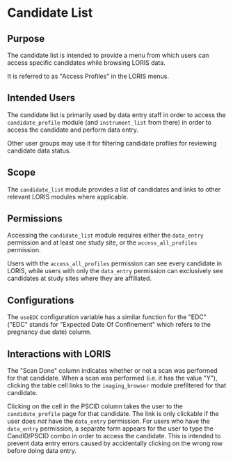 # Candidate List

## Purpose

The candidate list is intended to provide a menu from which users
can access specific candidates while browsing LORIS data.

It is referred to as "Access Profiles" in the LORIS menus.

## Intended Users

The candidate list is primarily used by data entry staff in order
to access the `candidate_profile` module (and `instrument_list`
from there) in order to access the candidate and perform data entry.

Other user groups may use it for filtering candidate profiles for
reviewing candidate data status.

## Scope

The `candidate_list` module provides a list of candidates and links
to other relevant LORIS modules where applicable.

## Permissions

Accessing the `candidate_list` module requires either the `data_entry`
permission and at least one study site, or the `access_all_profiles`
permission.

Users with the `access_all_profiles` permission can see every
candidate in LORIS, while users with only the `data_entry` permission
can exclusively see candidates at study sites where they are affiliated.

## Configurations

The `useEDC` configuration variable has a similar function for the
"EDC" ("EDC" stands for "Expected Date Of Confinement" which refers
to the pregnancy due date) column.

## Interactions with LORIS

The "Scan Done" column indicates whether or not a scan was performed
for that candidate. When a scan was performed (i.e. it has the value
"Y"), clicking the table cell links to the `imaging_browser` module
prefiltered for that candidate.

Clicking on the cell in the PSCID column takes the user to the
`candidate_profile` page for that candidate. The link is only clickable
if the user does *not* have the `data_entry` permission. For users
who have the `data_entry` permission, a separate form appears for
the user to type the CandID/PSCID combo in order to access the
candidate.  This is intended to prevent data entry errors caused
by accidentally clicking on the wrong row before doing data entry.
